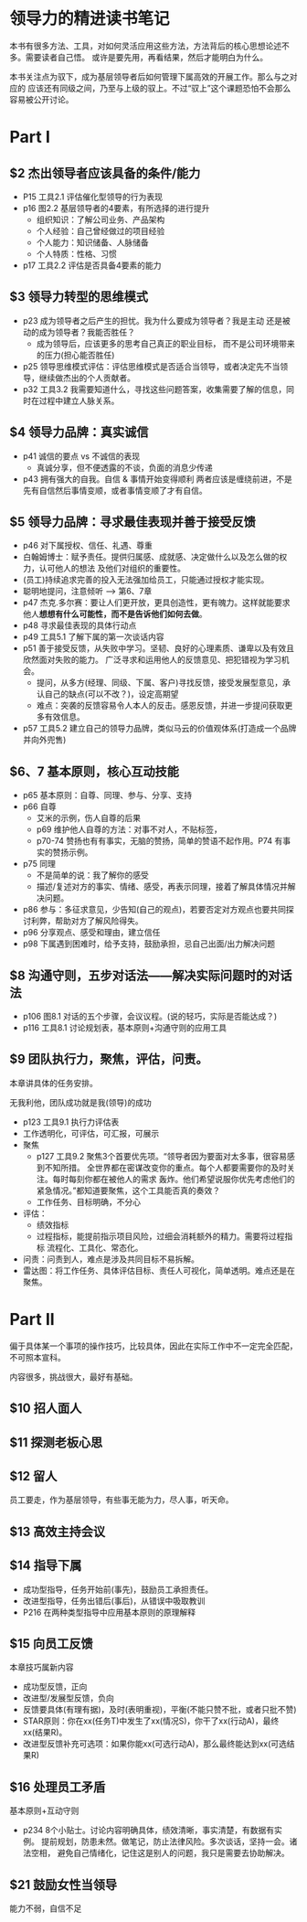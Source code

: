 # 领导力的精进读书笔记
本书有很多方法、工具，对如何灵活应用这些方法，方法背后的核心思想论述不多。需要读者自己悟。
或许是要先用，再看结果，然后才能明白为什么。

本书关注点为驭下，成为基层领导者后如何管理下属高效的开展工作。那么与之对应的
应该还有同级之间，乃至与上级的驭上。不过“驭上”这个课题恐怕不会那么容易被公开讨论。

# Part I

## $2 杰出领导者应该具备的条件/能力
- P15 工具2.1 评估催化型领导的行为表现
- p16 图2.2 基层领导者的4要素，有所选择的进行提升
    - 组织知识：了解公司业务、产品架构
    - 个人经验：自己曾经做过的项目经验
    - 个人能力：知识储备、人脉储备
    - 个人特质：性格、习惯
- p17 工具2.2 评估是否具备4要素的能力

## $3 领导力转型的思维模式
- p23 成为领导者之后产生的担忧。我为什么要成为领导者？我是主动
还是被动的成为领导者？我能否胜任？
    - 成为领导后，应该更多的思考自己真正的职业目标，
    而不是公司环境带来的压力(担心能否胜任)
- p25 领导思维模式评估：评估思维模式是否适合当领导，或者决定先不当领导，继续做杰出的个人贡献者。
- p32 工具3.2 我需要知道什么，寻找这些问题答案，收集需要了解的信息，同时在过程中建立人脉关系。

## $4 领导力品牌：真实诚信
- p41 诚信的要点 vs 不诚信的表现
    - 真诚分享，但不便透露的不谈，负面的消息少传递
- p43 拥有强大的自我。自信 & 事情开始变得顺利 两者应该是缠绕前进，不是先有自信然后事情变顺，或者事情变顺了才有自信。

## $5 领导力品牌：寻求最佳表现并善于接受反馈
- p46 对下属授权、信任、礼遇、尊重
- 白翰姆博士：赋予责任。提供归属感、成就感、决定做什么以及怎么做的权力，认可他人的想法
及他们对组织的重要性。
- (员工)持续追求完善的投入无法强加给员工，只能通过授权才能实现。
- 聪明地提问，注意倾听 --> 第6、7章
- p47 杰克.多尔赛：要让人们更开放，更具创造性，更有魄力。这样就能要求他人**想想有什么可能性，而不是告诉他们如何去做**。
- p48 寻求最佳表现的具体行动点
- p49 工具5.1 了解下属的第一次谈话内容
- p51 善于接受反馈，从失败中学习。坚韧、良好的心理素质、谦卑以及有效且欣然面对失败的能力。
广泛寻求和运用他人的反馈意见、把犯错视为学习机会。
    - 提问，从多方(经理、同级、下属、客户)寻找反馈，接受发展型意见，承认自己的缺点(可以不改？)，设定高期望
    - 难点：突袭的反馈容易令人本人的反击。感恩反馈，并进一步提问获取更多有效信息。
- p57 工具5.2 建立自己的领导力品牌，类似马云的价值观体系(打造成一个品牌并向外兜售)

## $6、7 基本原则，核心互动技能
- p65 基本原则：自尊、同理、参与、分享、支持
- p66 自尊
    - 艾米的示例，伤人自尊的后果
    - p69 维护他人自尊的方法：对事不对人，不贴标签，
    - p70-74 赞扬也有有事实，无脑的赞扬，简单的赞语不起作用。P74 有事实的赞扬示例。
- p75 同理
    - 不是简单的说：我了解你的感受
    - 描述/复述对方的事实、情绪、感受，再表示同理，接着了解具体情况并解决问题。
- p86 参与：多征求意见，少告知(自己的观点)，若要否定对方观点也要共同探讨利弊，帮助对方了解风险得失。
- p96 分享观点、感受和理由，建立信任
- p98 下属遇到困难时，给予支持，鼓励承担，忌自己出面/出力解决问题

## $8 沟通守则，五步对话法——解决实际问题时的对话法
- p106 图8.1 对话的五个步骤，会议议程。(说的轻巧，实际是否能达成？)
- p116 工具8.1 讨论规划表，基本原则+沟通守则的应用工具

## $9 团队执行力，聚焦，评估，问责。
本章讲具体的任务安排。

无我利他，团队成功就是我(领导)的成功
- p123 工具9.1 执行力评估表
- 工作透明化，可评估，可汇报，可展示
- 聚焦
    - p127 工具9.2 聚焦3个首要优先项。“领导者因为要面对太多事，很容易感到不知所措。
全世界都在密谋改变你的重点。每个人都要需要你的及时关注。每时每刻你都在被他人的需求
轰炸。他们希望说服你优先考虑他们的紧急情况。”都知道要聚焦，这个工具能否真的奏效？
    - 工作任务、目标明确，不分心
- 评估：
    - 绩效指标
    - 过程指标，能提前指示项目风险，过细会消耗额外的精力。需要将过程指标
    流程化、工具化、常态化。
- 问责：问责到人，难点是涉及共同目标不易拆解。
- 雷达图：将工作任务、具体评估目标、责任人可视化，简单透明。难点还是在聚焦。

# Part II
偏于具体某一个事项的操作技巧，比较具体，因此在实际工作中不一定完全匹配，不可照本宣科。

内容很多，挑战很大，最好有基础。
## $10 招人面人
## $11 探测老板心思
## $12 留人
员工要走，作为基层领导，有些事无能为力，尽人事，听天命。
## $13 高效主持会议
## $14 指导下属
- 成功型指导，任务开始前(事先)，鼓励员工承担责任。
- 改进型指导，任务出错后(事后)，从错误中吸取教训
- P216 在两种类型指导中应用基本原则的原理解释
## $15 向员工反馈
本章技巧属新内容
- 成功型反馈，正向
- 改进型/发展型反馈，负向
- 反馈要具体(有理有据)，及时(表明重视)，平衡(不能只赞不批，或者只批不赞)
- STAR原则：你在xx(任务T)中发生了xx(情况S)，你干了xx(行动A)，最终xx(结果R)。
- 改进型反馈补充可选项：如果你能xx(可选行动A)，那么最终能达到xx(可选结果R)
## $16 处理员工矛盾
基本原则+互动守则
- p234 8个小贴士。讨论内容明确具体，绩效清晰，事实清楚，有数据有实例。
提前规划，防患未然。做笔记，防止法律风险。多次谈话，坚持一会。诸法空相，
避免自己情绪化，记住这是别人的问题，我只是需要去协助解决。
## $21 鼓励女性当领导
能力不弱，自信不足